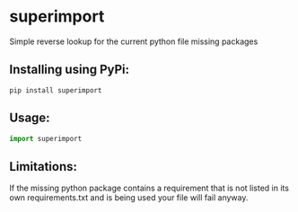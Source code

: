 # superimport
Simple reverse lookup for the current python file missing packages
## Installing using PyPi:
`pip install superimport`
## Usage:
```python
import superimport
```

## Limitations:
If the missing python package contains a requirement that is not listed in its own requirements.txt and is being used your file will fail anyway.
